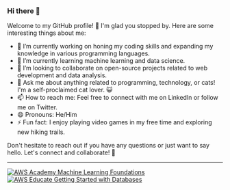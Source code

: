 ### Hi there 👋


Welcome to my GitHub profile! 👋
I'm glad you stopped by. Here are some interesting things about me:

- 🔭 I’m currently working on honing my coding skills and expanding my knowledge in various programming languages.
- 🌱 I’m currently learning machine learning and data science.
- 👯 I’m looking to collaborate on open-source projects related to web development and data analysis.
- 💬 Ask me about anything related to programming, technology, or cats! I'm a self-proclaimed cat lover. 😺
- 📫 How to reach me: Feel free to connect with me on LinkedIn or follow me on Twitter.
- 😄 Pronouns: He/Him
- ⚡ Fun fact: I enjoy playing video games in my free time and exploring new hiking trails.

Don't hesitate to reach out if you have any questions or just want to say hello. Let's connect and collaborate! 🚀

____________________________________________________________________________________________________________________

[![AWS Academy Machine Learning Foundations](https://images.credly.com/size/50x50/images/254b883a-44a3-4cec-b6f2-946a80522b39/image.png)](https://www.credly.com/badges/0ffc2df5-01aa-4fab-a209-2d2d88f37316/public_url) 
[![AWS Educate Getting Started with Databases](https://images.credly.com/size/50x50/images/6f135924-7645-4bd2-ab68-3bc0b49c7e27/image.png)](https://www.credly.com/badges/1ae9b18e-7537-4293-8bfc-8323b8c12027/public_url)

